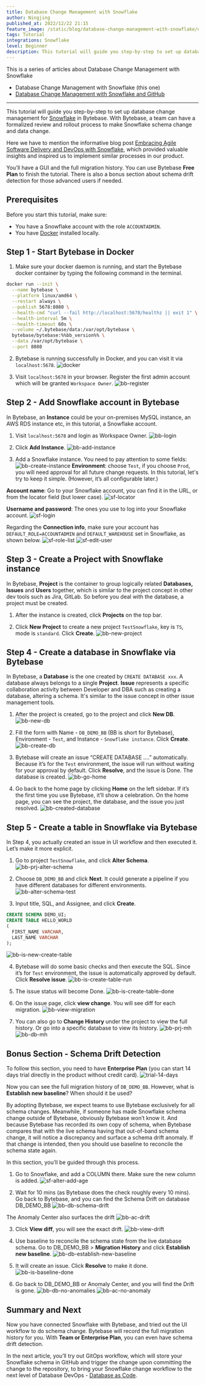 ```yaml
---
title: Database Change Management with Snowflake
author: Ningjing
published_at: 2022/12/22 21:15
feature_image: /static/blog/database-change-management-with-snowflake/db-change-snowflake.webp
tags: Tutorial
integrations: Snowflake
level: Beginner
description: This tutorial will guide you step-by-step to set up database change management for Snowflake in Bytebase. 
---
```


This is a series of articles about Database Change Management with Snowflake

- Database Change Management with Snowflake (this one)
- [Database Change Management with Snowflake and GitHub](/blog/database-change-management-with-snowflake-and-github)

---

This tutorial will guide you step-by-step to set up database change management for [Snowflake](https://www.snowflake.com/en/) in Bytebase. With Bytebase, a team can have a formalized review and rollout process to make Snowflake schema change and data change.

Here we have to mention the informative blog post [Embracing Agile Software Delivery and DevOps with Snowflake](https://www.snowflake.com/blog/embracing-agile-software-delivery-and-devops-with-snowflake/), which provided valuable insights and inspired us to implement similar processes in our product.

You’ll have a GUI and the full migration history. You can use Bytebase **Free Plan** to finish the tutorial. There is also a bonus section about schema drift detection for those advanced users if needed.

## Prerequisites

Before you start this tutorial, make sure:

- You have a Snowflake account with the role `ACCOUNTADMIN`.
- You have [Docker](https://www.docker.com/) installed locally.

## Step 1 - Start Bytebase in Docker

1. Make sure your docker daemon is running, and start the Bytebase docker container by typing the following command in the terminal.

````bash
docker run --init \
  --name bytebase \
  --platform linux/amd64 \
  --restart always \
  --publish 5678:8080 \
  --health-cmd "curl --fail http://localhost:5678/healthz || exit 1" \
  --health-interval 5m \
  --health-timeout 60s \
  --volume ~/.bytebase/data:/var/opt/bytebase \
  bytebase/bytebase:%%bb_version%% \
  --data /var/opt/bytebase \
  --port 8080
````

2. Bytebase is running successfully in Docker, and you can visit it via `localhost:5678`.
![docker](/static/blog/database-change-management-with-snowflake/docker.webp)

3. Visit `localhost:5678` in your browser. Register the first admin account which will be granted `Workspace Owner`.
![bb-register](/static/blog/database-change-management-with-snowflake/bb-register.webp)

## Step 2 - Add Snowflake account in Bytebase
In Bytebase, ​​an **Instance** could be your on-premises MySQL instance, an AWS RDS instance etc, in this tutorial, a Snowflake account.

1. Visit `localhost:5678` and login as Workspace Owner.
![bb-login](/static/blog/database-change-management-with-snowflake/bb-login.webp)

2. Click **Add Instance**.
![bb-add-instance](/static/blog/database-change-management-with-snowflake/bb-add-instance.webp)

3. Add a Snowflake instance. You need to pay attention to some fields:
![bb-create-instance](/static/blog/database-change-management-with-snowflake/bb-create-instance.webp)
**Environment**: choose `Test`, if you choose `Prod`, you will need approval for all future change requests. In this tutorial, let's try to keep it simple. (However, it’s all configurable later.)

**Account name**: Go to your Snowflake account, you can find it in the URL, or from the locator field (but lower case).
![sf-locator](/static/blog/database-change-management-with-snowflake/sf-locator.webp)

**Username and password**: The ones you use to log into your Snowflake account.
![sf-login](/static/blog/database-change-management-with-snowflake/sf-login.webp)

Regarding the **Connection info**,  make sure your account has `DEFAULT_ROLE=ACCOUNTADMIN` and `DEFAULT_WAREHOUSE` set in Snowflake, as shown below.
![sf-role-list](/static/blog/database-change-management-with-snowflake/sf-role-list.webp)
![sf-edit-user](/static/blog/database-change-management-with-snowflake/sf-edit-user.webp)

## Step 3 - Create a Project with Snowflake instance

In Bytebase, **Project** is the container to group logically related **Databases, Issues** and **Users** together, which is similar to the project concept in other dev tools such as Jira, GitLab. So before you deal with the database, a project must be created.

1. After the instance is created, click **Projects** on the top bar.

2. Click **New Project** to create a new project `TestSnowflake`, key is `TS`, mode is `standard`. Click **Create**.
![bb-new-project](/static/blog/database-change-management-with-snowflake/bb-new-project.webp)

## Step 4 - Create a database in Snowflake via Bytebase

In Bytebase, a **Database** is the one created by `CREATE DATABASE xxx`. A database always belongs to a single **Project**. **Issue** represents a specific collaboration activity between Developer and DBA such as creating a database, altering a schema. It's similar to the issue concept in other issue management tools.

1. After the project is created, go to the project and click **New DB**.
![bb-new-db](/static/blog/database-change-management-with-snowflake/bb-new-db.webp)

1. Fill the form with Name - `DB_DEMO_BB` (BB is short for Bytebase), Environment - `Test`, and Instance - `Snowflake instance`. Click **Create**.
![bb-create-db](/static/blog/database-change-management-with-snowflake/bb-create-db.webp)

1. Bytebase will create an issue “CREATE DATABASE ….” automatically. Because it’s for the `Test` environment, the issue will run without waiting for your approval by default. Click **Resolve**, and the issue is Done. The database is created.
![bb-go-home](/static/blog/database-change-management-with-snowflake/bb-go-home.webp)

1. Go back to the home page by clicking **Home** on the left sidebar. If it’s the first time you use Bytebase, it’ll show a celebration. On the home page, you can see the project, the database, and the issue you just resolved.
![bb-created-database](/static/blog/database-change-management-with-snowflake/bb-created-database.webp)

## Step 5 - Create a table in Snowflake via Bytebase

In Step 4, you actually created an issue in UI workflow and then executed it. Let’s make it more explicit.

1. Go to project `TestSnowflake`, and click **Alter Schema**.
![bb-prj-alter-schema](/static/blog/database-change-management-with-snowflake/bb-prj-alter-schema.webp)

2. Choose `DB_DEMO_BB` and click **Next**. It could generate a pipeline if you have different databases for different environments.
![bb-alter-schema-test](/static/blog/database-change-management-with-snowflake/bb-alter-schema-test.webp)

3. Input title, SQL, and Assignee, and click **Create**.
````sql
CREATE SCHEMA DEMO_UI;
CREATE TABLE HELLO_WORLD
(
  FIRST_NAME VARCHAR,
  LAST_NAME VARCHAR
);
````
![bb-is-new-create-table](/static/blog/database-change-management-with-snowflake/bb-is-new-create-table.webp)

4. Bytebase will do some basic checks and then execute the SQL. Since it’s for `Test` environment, the issue is automatically approved by default. Click **Resolve issue**.
![bb-is-create-table-run](/static/blog/database-change-management-with-snowflake/bb-is-create-table-run.webp)

5. The issue status will become Done.
![bb-is-create-table-done](/static/blog/database-change-management-with-snowflake/bb-is-create-table-done.webp)

6. On the issue page, click **view change**. You will see diff for each migration.
![bb-view-migration](/static/blog/database-change-management-with-snowflake/bb-view-migration.webp)

7. You can also go to **Change History** under the project to view the full history. Or go into a specific database to view its history.
![bb-prj-mh](/static/blog/database-change-management-with-snowflake/bb-prj-mh.webp)
![bb-db-mh](/static/blog/database-change-management-with-snowflake/bb-db-mh.webp)

## Bonus Section - Schema Drift Detection

To follow this section, you need to have **Enterprise Plan** (you can start 14 days trial directly in the product without credit card).
![trial-14-days](/static/blog/database-change-management-with-snowflake/trial-14-days.webp)

Now you can see the full migration history of `DB_DEMO_BB`. However, what is **Establish new baseline**? When should it be used?

By adopting Bytebase, we expect teams to use Bytebase exclusively for all schema changes. Meanwhile, if someone has made Snowflake schema change outside of Bytebase, obviously Bytebase won’t know it. And because Bytebase has recorded its own copy of schema, when Bytebase compares that with the live schema having that out-of-band schema change, it will notice a discrepancy and surface a schema drift anomaly. If that change is intended, then you should use baseline to reconcile the schema state again.

In this section, you’ll be guided through this process.

1. Go to Snowflake, and add a COLUMN there. Make sure the new column is added.
![sf-alter-add-age](/static/blog/database-change-management-with-snowflake/sf-alter-add-age.webp)

1. Wait for 10 mins (as Bytebase does the check roughly every 10 mins). Go back to Bytebase, and you can find the Schema Drift on database DB_DEMO_BB
![bb-db-schema-drift](/static/blog/database-change-management-with-snowflake/bb-db-schema-drift.webp)

The Anomaly Center also surfaces the drift
![bb-ac-drift](/static/blog/database-change-management-with-snowflake/bb-ac-drift.webp)

3. Click **View diff**, you will see the exact drift.
![bb-view-drift](/static/blog/database-change-management-with-snowflake/bb-view-drift.webp)

4. Use baseline to reconcile the schema state from the live database schema. Go to DB_DEMO_BB > **Migration History** and click **Establish new baseline**.
![bb-db-establish-new-baseline](/static/blog/database-change-management-with-snowflake/bb-db-establish-new-baseline.webp)

5. It will create an issue. Click **Resolve** to make it done.
![bb-is-baseline-done](/static/blog/database-change-management-with-snowflake/bb-is-baseline-done.webp)

6. Go back to DB_DEMO_BB or Anomaly Center, and you will find the Drift is gone.
![bb-db-no-anomalies](/static/blog/database-change-management-with-snowflake/bb-db-no-anomalies.webp)
![bb-ac-no-anomaly](/static/blog/database-change-management-with-snowflake/bb-ac-no-anomaly.webp)

## Summary and Next

Now you have connected Snowflake with Bytebase, and tried out the UI workflow to do schema change. Bytebase will record the full migration history for you. With **Team or Enterprise Plan**, you can even have schema drift detection.

In the next article, you’ll try out GitOps workflow, which will store your Snowflake schema in GitHub and trigger the change upon committing the change to the repository, to bring your Snowflake change workflow to the next level of Database DevOps - [Database as Code](/blog/database-as-code).
